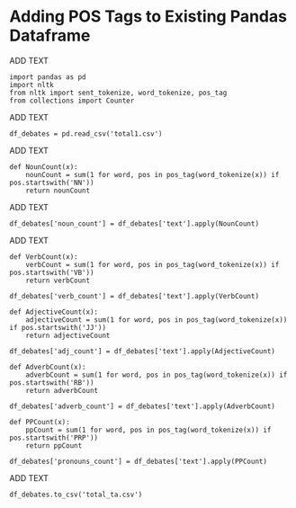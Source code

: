 # Adding POS Tags to Existing Pandas Dataframe
ADD TEXT

    import pandas as pd 
    import nltk
    from nltk import sent_tokenize, word_tokenize, pos_tag
    from collections import Counter

ADD TEXT
    
    df_debates = pd.read_csv('total1.csv')

ADD TEXT

    def NounCount(x):
        nounCount = sum(1 for word, pos in pos_tag(word_tokenize(x)) if pos.startswith('NN'))
        return nounCount

ADD TEXT

    df_debates['noun_count'] = df_debates['text'].apply(NounCount)
ADD TEXT

    def VerbCount(x):
        verbCount = sum(1 for word, pos in pos_tag(word_tokenize(x)) if pos.startswith('VB'))
        return verbCount

    df_debates['verb_count'] = df_debates['text'].apply(VerbCount)

    def AdjectiveCount(x):
        adjectiveCount = sum(1 for word, pos in pos_tag(word_tokenize(x)) if pos.startswith('JJ'))
        return adjectiveCount

    df_debates['adj_count'] = df_debates['text'].apply(AdjectiveCount)

    def AdverbCount(x): 
        adverbCount = sum(1 for word, pos in pos_tag(word_tokenize(x)) if pos.startswith('RB'))
        return adverbCount

    df_debates['adverb_count'] = df_debates['text'].apply(AdverbCount)

    def PPCount(x): 
        ppCount = sum(1 for word, pos in pos_tag(word_tokenize(x)) if pos.startswith('PRP'))
        return ppCount

    df_debates['pronouns_count'] = df_debates['text'].apply(PPCount)

ADD TEXT

    df_debates.to_csv('total_ta.csv')